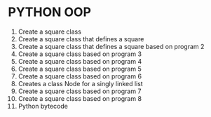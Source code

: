 # PYTHON OOP
1. Create a square class
2. Create a square class that defines a square
3. Create a square class that defines a square based on program 2
4. Create a square class based on program 3
5. Create a square class based on program 4
6. Create a square class based on program 5
7. Create a square class based on program 6
8. Creates a class Node for a singly linked list
9. Create a square class based on program 7
10. Create a square class based on program 8
11. Python bytecode
